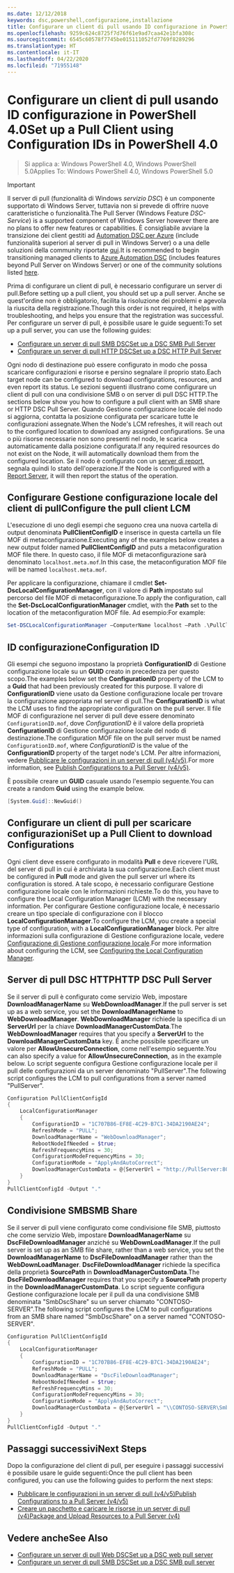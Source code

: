 ```yaml
---
ms.date: 12/12/2018
keywords: dsc,powershell,configurazione,installazione
title: Configurare un client di pull usando ID configurazione in PowerShell 4.0
ms.openlocfilehash: 9259c624c8725f7d76f61e9ad7caa42e1bfa308c
ms.sourcegitcommit: 6545c60578f7745be015111052fd7769f8289296
ms.translationtype: HT
ms.contentlocale: it-IT
ms.lasthandoff: 04/22/2020
ms.locfileid: "71955148"
---
```

# <a name="set-up-a-pull-client-using-configuration-ids-in-powershell-40"></a><span data-ttu-id="1d5a2-103">Configurare un client di pull usando ID configurazione in PowerShell 4.0</span><span class="sxs-lookup"><span data-stu-id="1d5a2-103">Set up a Pull Client using Configuration IDs in PowerShell 4.0</span></span>

><span data-ttu-id="1d5a2-104">Si applica a: Windows PowerShell 4.0, Windows PowerShell 5.0</span><span class="sxs-lookup"><span data-stu-id="1d5a2-104">Applies To: Windows PowerShell 4.0, Windows PowerShell 5.0</span></span>

> [!IMPORTANT]
> <span data-ttu-id="1d5a2-105">Il server di pull (funzionalità di Windows *servizio DSC*) è un componente supportato di Windows Server, tuttavia non si prevede di offrire nuove caratteristiche o funzionalità.</span><span class="sxs-lookup"><span data-stu-id="1d5a2-105">The Pull Server (Windows Feature *DSC-Service*) is a supported component of Windows Server however there are no plans to offer new features or capabilities.</span></span> <span data-ttu-id="1d5a2-106">È consigliabile avviare la transizione dei client gestiti ad [Automation DSC per Azure](/azure/automation/automation-dsc-getting-started) (include funzionalità superiori al server di pull in Windows Server) o a una delle soluzioni della community riportate [qui](pullserver.md#community-solutions-for-pull-service).</span><span class="sxs-lookup"><span data-stu-id="1d5a2-106">It is recommended to begin transitioning managed clients to [Azure Automation DSC](/azure/automation/automation-dsc-getting-started) (includes features beyond Pull Server on Windows Server) or one of the community solutions listed [here](pullserver.md#community-solutions-for-pull-service).</span></span>

<span data-ttu-id="1d5a2-107">Prima di configurare un client di pull, è necessario configurare un server di pull.</span><span class="sxs-lookup"><span data-stu-id="1d5a2-107">Before setting up a pull client, you should set up a pull server.</span></span> <span data-ttu-id="1d5a2-108">Anche se quest'ordine non è obbligatorio, facilita la risoluzione dei problemi e agevola la riuscita della registrazione.</span><span class="sxs-lookup"><span data-stu-id="1d5a2-108">Though this order is not required, it helps with troubleshooting, and helps you ensure that the registration was successful.</span></span> <span data-ttu-id="1d5a2-109">Per configurare un server di pull, è possibile usare le guide seguenti:</span><span class="sxs-lookup"><span data-stu-id="1d5a2-109">To set up a pull server, you can use the following guides:</span></span>

- [<span data-ttu-id="1d5a2-110">Configurare un server di pull SMB DSC</span><span class="sxs-lookup"><span data-stu-id="1d5a2-110">Set up a DSC SMB Pull Server</span></span>](pullServerSmb.md)
- [<span data-ttu-id="1d5a2-111">Configurare un server di pull HTTP DSC</span><span class="sxs-lookup"><span data-stu-id="1d5a2-111">Set up a DSC HTTP Pull Server</span></span>](pullServer.md)

<span data-ttu-id="1d5a2-112">Ogni nodo di destinazione può essere configurato in modo che possa scaricare configurazioni e risorse e persino segnalare il proprio stato.</span><span class="sxs-lookup"><span data-stu-id="1d5a2-112">Each target node can be configured to download configurations, resources, and even report its status.</span></span> <span data-ttu-id="1d5a2-113">Le sezioni seguenti illustrano come configurare un client di pull con una condivisione SMB o on server di pull DSC HTTP.</span><span class="sxs-lookup"><span data-stu-id="1d5a2-113">The sections below show you how to configure a pull client with an SMB share or HTTP DSC Pull Server.</span></span> <span data-ttu-id="1d5a2-114">Quando Gestione configurazione locale del nodo si aggiorna, contatta la posizione configurata per scaricare tutte le configurazioni assegnate.</span><span class="sxs-lookup"><span data-stu-id="1d5a2-114">When the Node's LCM refreshes, it will reach out to the configured location to download any assigned configurations.</span></span> <span data-ttu-id="1d5a2-115">Se una o più risorse necessarie non sono presenti nel nodo, le scarica automaticamente dalla posizione configurata.</span><span class="sxs-lookup"><span data-stu-id="1d5a2-115">If any required resources do not exist on the Node, it will automatically download them from the configured location.</span></span> <span data-ttu-id="1d5a2-116">Se il nodo è configurato con un [server di report](reportServer.md), segnala quindi lo stato dell'operazione.</span><span class="sxs-lookup"><span data-stu-id="1d5a2-116">If the Node is configured with a [Report Server](reportServer.md), it will then report the status of the operation.</span></span>

## <a name="configure-the-pull-client-lcm"></a><span data-ttu-id="1d5a2-117">Configurare Gestione configurazione locale del client di pull</span><span class="sxs-lookup"><span data-stu-id="1d5a2-117">Configure the pull client LCM</span></span>

<span data-ttu-id="1d5a2-118">L'esecuzione di uno degli esempi che seguono crea una nuova cartella di output denominata **PullClientConfigID** e inserisce in questa cartella un file MOF di metaconfigurazione.</span><span class="sxs-lookup"><span data-stu-id="1d5a2-118">Executing any of the examples below creates a new output folder named **PullClientConfigID** and puts a metaconfiguration MOF file there.</span></span> <span data-ttu-id="1d5a2-119">In questo caso, il file MOF di metaconfigurazione sarà denominato `localhost.meta.mof`.</span><span class="sxs-lookup"><span data-stu-id="1d5a2-119">In this case, the metaconfiguration MOF file will be named `localhost.meta.mof`.</span></span>

<span data-ttu-id="1d5a2-120">Per applicare la configurazione, chiamare il cmdlet **Set-DscLocalConfigurationManager**, con il valore di **Path** impostato sul percorso del file MOF di metaconfigurazione.</span><span class="sxs-lookup"><span data-stu-id="1d5a2-120">To apply the configuration, call the **Set-DscLocalConfigurationManager** cmdlet, with the **Path** set to the location of the metaconfiguration MOF file.</span></span> <span data-ttu-id="1d5a2-121">Ad esempio:</span><span class="sxs-lookup"><span data-stu-id="1d5a2-121">For example:</span></span>

```powershell
Set-DSCLocalConfigurationManager –ComputerName localhost –Path .\PullClientConfigId –Verbose.
```

## <a name="configuration-id"></a><span data-ttu-id="1d5a2-122">ID configurazione</span><span class="sxs-lookup"><span data-stu-id="1d5a2-122">Configuration ID</span></span>

<span data-ttu-id="1d5a2-123">Gli esempi che seguono impostano la proprietà **ConfigurationID** di Gestione configurazione locale su un **GUID** creato in precedenza per questo scopo.</span><span class="sxs-lookup"><span data-stu-id="1d5a2-123">The examples below set the **ConfigurationID** property of the LCM to a **Guid** that had been previously created for this purpose.</span></span> <span data-ttu-id="1d5a2-124">Il valore di **ConfigurationID** viene usato da Gestione configurazione locale per trovare la configurazione appropriata nel server di pull.</span><span class="sxs-lookup"><span data-stu-id="1d5a2-124">The **ConfigurationID** is what the LCM uses to find the appropriate configuration on the pull server.</span></span> <span data-ttu-id="1d5a2-125">Il file MOF di configurazione nel server di pull deve essere denominato `ConfigurationID.mof`, dove *ConfigurationID* è il valore della proprietà **ConfigurationID** di Gestione configurazione locale del nodo di destinazione.</span><span class="sxs-lookup"><span data-stu-id="1d5a2-125">The configuration MOF file on the pull server must be named `ConfigurationID.mof`, where *ConfigurationID* is the value of the **ConfigurationID** property of the target node's LCM.</span></span> <span data-ttu-id="1d5a2-126">Per altre informazioni, vedere [Pubblicare le configurazioni in un server di pull (v4/v5)](publishConfigs.md).</span><span class="sxs-lookup"><span data-stu-id="1d5a2-126">For more information, see [Publish Configurations to a Pull Server (v4/v5)](publishConfigs.md).</span></span>

<span data-ttu-id="1d5a2-127">È possibile creare un **GUID** casuale usando l'esempio seguente.</span><span class="sxs-lookup"><span data-stu-id="1d5a2-127">You can create a random **Guid** using the example below.</span></span>

```powershell
[System.Guid]::NewGuid()
```

## <a name="set-up-a-pull-client-to-download-configurations"></a><span data-ttu-id="1d5a2-128">Configurare un client di pull per scaricare configurazioni</span><span class="sxs-lookup"><span data-stu-id="1d5a2-128">Set up a Pull Client to download Configurations</span></span>

<span data-ttu-id="1d5a2-129">Ogni client deve essere configurato in modalità **Pull** e deve ricevere l'URL del server di pull in cui è archiviata la sua configurazione.</span><span class="sxs-lookup"><span data-stu-id="1d5a2-129">Each client must be configured in **Pull** mode and given the pull server url where its configuration is stored.</span></span> <span data-ttu-id="1d5a2-130">A tale scopo, è necessario configurare Gestione configurazione locale con le informazioni richieste.</span><span class="sxs-lookup"><span data-stu-id="1d5a2-130">To do this, you have to configure the Local Configuration Manager (LCM) with the necessary information.</span></span> <span data-ttu-id="1d5a2-131">Per configurare Gestione configurazione locale, è necessario creare un tipo speciale di configurazione con il blocco **LocalConfigurationManager**.</span><span class="sxs-lookup"><span data-stu-id="1d5a2-131">To configure the LCM, you create a special type of configuration, with a **LocalConfigurationManager** block.</span></span> <span data-ttu-id="1d5a2-132">Per altre informazioni sulla configurazione di Gestione configurazione locale, vedere [Configurazione di Gestione configurazione locale](../managing-nodes/metaConfig4.md).</span><span class="sxs-lookup"><span data-stu-id="1d5a2-132">For more information about configuring the LCM, see [Configuring the Local Configuration Manager](../managing-nodes/metaConfig4.md).</span></span>

## <a name="http-dsc-pull-server"></a><span data-ttu-id="1d5a2-133">Server di pull DSC HTTP</span><span class="sxs-lookup"><span data-stu-id="1d5a2-133">HTTP DSC Pull Server</span></span>

<span data-ttu-id="1d5a2-134">Se il server di pull è configurato come servizio Web, impostare **DownloadManagerName** su **WebDownloadManager**.</span><span class="sxs-lookup"><span data-stu-id="1d5a2-134">If the pull server is set up as a web service, you set the **DownloadManagerName** to **WebDownloadManager**.</span></span> <span data-ttu-id="1d5a2-135">**WebDownloadManager** richiede la specifica di un **ServerUrl** per la chiave **DownloadManagerCustomData**.</span><span class="sxs-lookup"><span data-stu-id="1d5a2-135">The **WebDownloadManager** requires that you specify a **ServerUrl** to the **DownloadManagerCustomData** key.</span></span> <span data-ttu-id="1d5a2-136">È anche possibile specificare un valore per **AllowUnsecureConnection**, come nell'esempio seguente.</span><span class="sxs-lookup"><span data-stu-id="1d5a2-136">You can also specify a value for **AllowUnsecureConnection**, as in the example below.</span></span> <span data-ttu-id="1d5a2-137">Lo script seguente configura Gestione configurazione locale per il pull delle configurazioni da un server denominato "PullServer".</span><span class="sxs-lookup"><span data-stu-id="1d5a2-137">The following script configures the LCM to pull configurations from a server named "PullServer".</span></span>

```powershell
Configuration PullClientConfigId
{
    LocalConfigurationManager
    {
        ConfigurationID = "1C707B86-EF8E-4C29-B7C1-34DA2190AE24";
        RefreshMode = "PULL";
        DownloadManagerName = "WebDownloadManager";
        RebootNodeIfNeeded = $true;
        RefreshFrequencyMins = 30;
        ConfigurationModeFrequencyMins = 30;
        ConfigurationMode = "ApplyAndAutoCorrect";
        DownloadManagerCustomData = @{ServerUrl = "http://PullServer:8080/PSDSCPullServer/PSDSCPullServer.svc"; AllowUnsecureConnection = "TRUE"}
    }
}
PullClientConfigId -Output "."
```

## <a name="smb-share"></a><span data-ttu-id="1d5a2-138">Condivisione SMB</span><span class="sxs-lookup"><span data-stu-id="1d5a2-138">SMB Share</span></span>

<span data-ttu-id="1d5a2-139">Se il server di pull viene configurato come condivisione file SMB, piuttosto che come servizio Web, impostare **DownloadManagerName** su **DscFileDownloadManager** anziché su **WebDownLoadManager**.</span><span class="sxs-lookup"><span data-stu-id="1d5a2-139">If the pull server is set up as an SMB file share, rather than a web service, you set the **DownloadManagerName** to **DscFileDownloadManager** rather than the **WebDownLoadManager**.</span></span> <span data-ttu-id="1d5a2-140">**DscFileDownloadManager** richiede la specifica della proprietà **SourcePath** in **DownloadManagerCustomData**.</span><span class="sxs-lookup"><span data-stu-id="1d5a2-140">The **DscFileDownloadManager** requires that you specify a **SourcePath** property in the **DownloadManagerCustomData**.</span></span> <span data-ttu-id="1d5a2-141">Lo script seguente configura Gestione configurazione locale per il pull da una condivisione SMB denominata "SmbDscShare" su un server chiamato "CONTOSO-SERVER".</span><span class="sxs-lookup"><span data-stu-id="1d5a2-141">The following script configures the LCM to pull configurations from an SMB share named "SmbDscShare" on a server named "CONTOSO-SERVER".</span></span>

```powershell
Configuration PullClientConfigId
{
    LocalConfigurationManager
    {
        ConfigurationID = "1C707B86-EF8E-4C29-B7C1-34DA2190AE24";
        RefreshMode = "PULL";
        DownloadManagerName = "DscFileDownloadManager";
        RebootNodeIfNeeded = $true;
        RefreshFrequencyMins = 30;
        ConfigurationModeFrequencyMins = 30;
        ConfigurationMode = "ApplyAndAutoCorrect";
        DownloadManagerCustomData = @{ServerUrl = "\\CONTOSO-SERVER\SmbDscShare"}
    }
}
PullClientConfigId -Output "."
```

## <a name="next-steps"></a><span data-ttu-id="1d5a2-142">Passaggi successivi</span><span class="sxs-lookup"><span data-stu-id="1d5a2-142">Next Steps</span></span>

<span data-ttu-id="1d5a2-143">Dopo la configurazione del client di pull, per eseguire i passaggi successivi è possibile usare le guide seguenti:</span><span class="sxs-lookup"><span data-stu-id="1d5a2-143">Once the pull client has been configured, you can use the following guides to perform the next steps:</span></span>

- [<span data-ttu-id="1d5a2-144">Pubblicare le configurazioni in un server di pull (v4/v5)</span><span class="sxs-lookup"><span data-stu-id="1d5a2-144">Publish Configurations to a Pull Server (v4/v5)</span></span>](publishConfigs.md)
- [<span data-ttu-id="1d5a2-145">Creare un pacchetto e caricare le risorse in un server di pull (v4)</span><span class="sxs-lookup"><span data-stu-id="1d5a2-145">Package and Upload Resources to a Pull Server (v4)</span></span>](package-upload-resources.md)

## <a name="see-also"></a><span data-ttu-id="1d5a2-146">Vedere anche</span><span class="sxs-lookup"><span data-stu-id="1d5a2-146">See Also</span></span>

- [<span data-ttu-id="1d5a2-147">Configurare un server di pull Web DSC</span><span class="sxs-lookup"><span data-stu-id="1d5a2-147">Set up a DSC web pull server</span></span>](pullServer.md)
- [<span data-ttu-id="1d5a2-148">Configurare un server di pull SMB DSC</span><span class="sxs-lookup"><span data-stu-id="1d5a2-148">Set up a DSC SMB pull server</span></span>](pullServerSMB.md)
